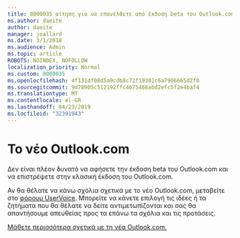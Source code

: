 ```yaml
---
title: 8000035 αίτηση για να επανέλθετε από έκδοση beta του Outlook.com σε κλασική Outlook.com
ms.author: daeite
author: daeite
manager: joallard
ms.date: 3/1/2018
ms.audience: Admin
ms.topic: article
ROBOTS: NOINDEX, NOFOLLOW
localization_priority: Normal
ms.custom: 8000035
ms.openlocfilehash: 4f131df08d5a9cdb8c72f19381c6a7906665d2f0
ms.sourcegitcommit: 9d78905c512192ffc4675468abd2efc5f2e4baf4
ms.translationtype: MT
ms.contentlocale: el-GR
ms.lasthandoff: 04/23/2019
ms.locfileid: "32391943"
---
```

# <a name="the-new-outlookcom"></a>Το νέο Outlook.com

Δεν είναι πλέον δυνατό να αφήσετε την έκδοση beta του Outlook.com και να επιστρέψετε στην κλασική έκδοση του Outlook.com.

Αν θα θέλατε να κάνω σχόλια σχετικά με το νέο Outlook.com, μεταβείτε στο [φόρουμ UserVoice](https://go.microsoft.com/fwlink/p/?linkid=851599). Μπορείτε να κάνετε επιλογή τις ιδέες ή τα ζητήματα που θα θέλατε να δείτε αντιμετωπίζονται και σας θα απαντήσουμε απευθείας προς τα επάνω τα σχόλια και τις προτάσεις.

[Μάθετε περισσότερα σχετικά με τη νέα Outlook.com.](https://go.microsoft.com/fwlink/p/?linkid=874356)